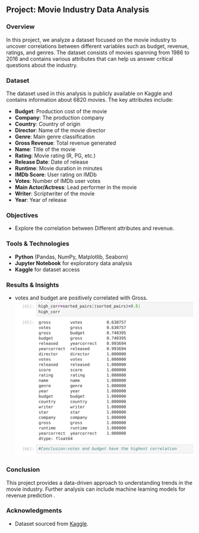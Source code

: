 
## Project: Movie Industry Data Analysis

### Overview
In this project, we analyze a dataset focused on the movie industry to uncover correlations between different variables such as budget, revenue, ratings, and genres. The dataset consists of movies spanning from 1986 to 2016 and contains various attributes that can help us answer critical questions about the industry.

### Dataset
The dataset used in this analysis is publicly available on Kaggle and contains information about 6820 movies. The key attributes include:
- **Budget**: Production cost of the movie
- **Company**: The production company
- **Country**: Country of origin
- **Director**: Name of the movie director
- **Genre**: Main genre classification
- **Gross Revenue**: Total revenue generated
- **Name**: Title of the movie
- **Rating**: Movie rating (R, PG, etc.)
- **Release Date**: Date of release
- **Runtime**: Movie duration in minutes
- **IMDb Score**: User rating on IMDb
- **Votes**: Number of IMDb user votes
- **Main Actor/Actress**: Lead performer in the movie
- **Writer**: Scriptwriter of the movie
- **Year**: Year of release

### Objectives

- Explore the correlation between Different attributes and revenue.

### Tools & Technologies
- **Python** (Pandas, NumPy, Matplotlib, Seaborn)
- **Jupyter Notebook** for exploratory data analysis
- **Kaggle** for dataset access




### Results & Insights

- votes and budget are positively correlated with Gross.
  ![Correlation between Votes, Budget, and Revenue](MovieCorrelation.png)

### Conclusion
This project provides a data-driven approach to understanding trends in the movie industry. Further analysis can include machine learning models for revenue prediction .



### Acknowledgments
- Dataset sourced from [Kaggle](https://www.kaggle.com/datasets/danielgrijalvas/movies/).



